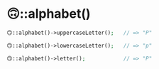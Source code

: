 # 🙃::alphabet()

```php
🙃::alphabet()->uppercaseLetter();   // => "P"

🙃::alphabet()->lowercaseLetter();   // => "p"

🙃::alphabet()->letter();            // => "P"
```
